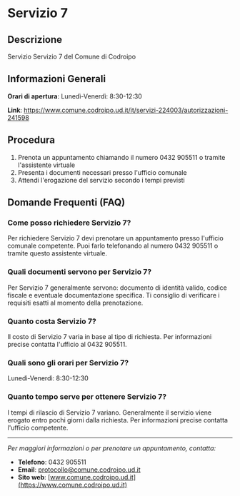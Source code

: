 # Servizio 7

## Descrizione

Servizio Servizio 7 del Comune di Codroipo

## Informazioni Generali

**Orari di apertura**: Lunedì-Venerdì: 8:30-12:30

**Link**: https://www.comune.codroipo.ud.it/it/servizi-224003/autorizzazioni-241598

## Procedura

1. Prenota un appuntamento chiamando il numero 0432 905511 o tramite l'assistente virtuale
2. Presenta i documenti necessari presso l'ufficio comunale
3. Attendi l'erogazione del servizio secondo i tempi previsti

## Domande Frequenti (FAQ)

### Come posso richiedere Servizio 7?

Per richiedere Servizio 7 devi prenotare un appuntamento presso l'ufficio comunale competente. Puoi farlo telefonando al numero 0432 905511 o tramite questo assistente virtuale.

### Quali documenti servono per Servizio 7?

Per Servizio 7 generalmente servono: documento di identità valido, codice fiscale e eventuale documentazione specifica. Ti consiglio di verificare i requisiti esatti al momento della prenotazione.

### Quanto costa Servizio 7?

Il costo di Servizio 7 varia in base al tipo di richiesta. Per informazioni precise contatta l'ufficio al 0432 905511.

### Quali sono gli orari per Servizio 7?

Lunedì-Venerdì: 8:30-12:30

### Quanto tempo serve per ottenere Servizio 7?

I tempi di rilascio di Servizio 7 variano. Generalmente il servizio viene erogato entro pochi giorni dalla richiesta. Per informazioni precise contatta l'ufficio competente.

---

*Per maggiori informazioni o per prenotare un appuntamento, contatta:*
- **Telefono**: 0432 905511
- **Email**: [protocollo@comune.codroipo.ud.it](mailto:protocollo@comune.codroipo.ud.it)
- **Sito web**: [www.comune.codroipo.ud.it](https://www.comune.codroipo.ud.it)
